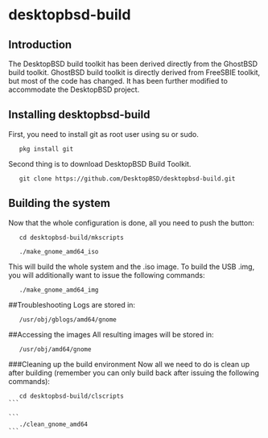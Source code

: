 desktopbsd-build
==============
## Introduction
The DesktopBSD build toolkit has been derived directly from the GhostBSD build toolkit.  GhostBSD build toolkit is directly derived from FreeSBIE toolkit, but most of the code has changed.  It has been further modified to accommodate the DesktopBSD project.
## Installing desktopbsd-build
First, you need to install git as root user using su or sudo.
```
   pkg install git
```
Second thing is to download DesktopBSD Build Toolkit.
```
   git clone https://github.com/DesktopBSD/desktopbsd-build.git
```
## Building the system
Now that the whole configuration is done, all you need to push the button:
```
   cd desktopbsd-build/mkscripts
```   
```   
   ./make_gnome_amd64_iso
```
This will build the whole system and the .iso image. To build the USB .img, you will 
additionally want to issue the following commands:
```
   ./make_gnome_amd64_img
```
##Troubleshooting
Logs are stored in:
```
   /usr/obj/gblogs/amd64/gnome
```

##Accessing the images
All resulting images will be stored in:
```
   /usr/obj/amd64/gnome
```
###Cleaning up the build environment
Now all we need to do is clean up after building (remember you can only build back after 
issuing the following commands):
````
   cd desktopbsd-build/clscripts
```

```
   ./clean_gnome_amd64
```
